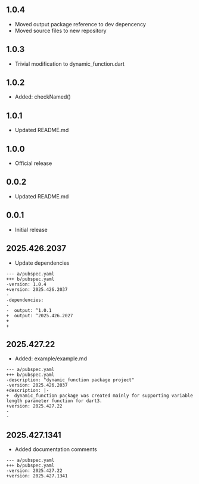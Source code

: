 ## 1.0.4

- Moved output package reference to dev depencency
- Moved source files to new repository

## 1.0.3

- Trivial modification to dynamic_function.dart

## 1.0.2

- Added: checkNamed()

## 1.0.1

- Updated README.md

## 1.0.0

 - Official release

## 0.0.2

 - Updated README.md

## 0.0.1

 - Initial release

## 2025.426.2037

- Update dependencies

```
--- a/pubspec.yaml
+++ b/pubspec.yaml
-version: 1.0.4
+version: 2025.426.2037
-
-dependencies:
-
-  output: ^1.0.1
+  output: ^2025.426.2027
+
+
```

## 2025.427.22

- Added: example/example.md

```
--- a/pubspec.yaml
+++ b/pubspec.yaml
-description: "dynamic_function package project"
-version: 2025.426.2037
+description: |-
+  dynamic_function package was created mainly for supporting variable length parameter function for dart3.
+version: 2025.427.22
-
-
```

## 2025.427.1341

- Added documentation comments

```
--- a/pubspec.yaml
+++ b/pubspec.yaml
-version: 2025.427.22
+version: 2025.427.1341
```
